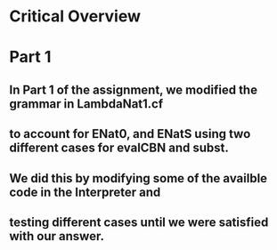 # Critical Overview

# Part 1

## In Part 1 of the assignment, we modified the grammar in LambdaNat1.cf 
## to account for ENat0, and ENatS using two different cases for evalCBN and subst. 
## We did this by modifying some of the availble code in the Interpreter and
## testing different cases until we were satisfied with our answer.
